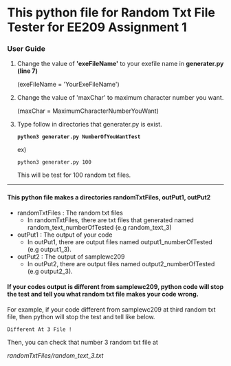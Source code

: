 # **This python file for Random Txt File Tester for EE209 Assignment 1**

### **User Guide**

1. Change the value of **'exeFileName'** to your exefile name in  **generater.py (line 7)**

   (exeFileName = 'YourExeFileName')
2. Change the value of 'maxChar' to maximum character number you want.

   (maxChar = MaximumCharacterNumberYouWant)
3. Type follow in directories that generater.py is exist.

   **`python3 generater.py NumberOfYouWantTest`**

   ex)

   `python3 generater.py 100`

   This will be test for 100 random txt files.

---

#### This python file makes a directories **randomTxtFiles, outPut1, outPut2**

* randomTxtFiles : The random txt files
  * In randomTxtFiles, there are txt files that generated named random_text_numberOfTested (e.g random_text_3)
* outPut1 : The output of your code
  * In outPut1, there are output files named output1_numberOfTested (e.g output1_3).
* outPut2 : The output of samplewc209
  * In outPut2, there are output files named output2_numberOfTested (e.g output2_3).

#### If your codes output is different from samplewc209, python code will stop the test and tell you what random txt file makes your code wrong.

For example, if your code different from samplewc209 at third random txt file, then python will stop the test and tell like below.

`Different At 3 File !`

Then, you can check that number 3 random txt file at

*randomTxtFiles/random_text_3.txt*
